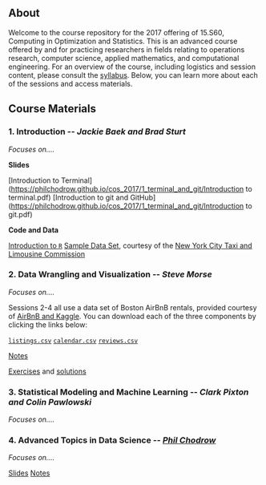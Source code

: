 ## About

Welcome to the course repository for the 2017 offering of 15.S60, Computing in Optimization and Statistics. This is an advanced course offered by and for practicing researchers in fields relating to operations research, computer science, applied mathematics, and computational engineering. For an overview of the course, including logistics and session content, please consult the [syllabus](https://philchodrow.github.io/cos_2017/syllabus.pdf). Below, you can learn more about each of the sessions and access materials. 

## Course Materials

### 1. Introduction -- *Jackie Baek and Brad Sturt*
*Focuses on....*

**Slides**

[Introduction to Terminal](https://philchodrow.github.io/cos_2017/1_terminal_and_git/Introduction to terminal.pdf)
[Introduction to git and GitHub](https://philchodrow.github.io/cos_2017/1_terminal_and_git/Introduction to git.pdf)

**Code and Data**

[Introduction to `R`](https://philchodrow.github.io/cos_2017/1_terminal_and_git/intro.R)
[Sample Data Set](https://philchodrow.github.io/cos_2017/1_terminal_and_git/taxi_data.csv), courtesy of the [New York City Taxi and Limousine Commission](http://www.nyc.gov/html/tlc/html/about/trip_record_data.shtml)

### 2. Data Wrangling and Visualization -- *Steve Morse*
*Focuses on....*


Sessions 2-4 all use a data set of Boston AirBnB rentals, provided courtesy of [AirBnB and Kaggle](https://www.kaggle.com/airbnb/boston). You can download each of the three components by clicking the links below: 

[`listings.csv`](https://philchodrow.github.io/cos_2017/data/listings.csv)
[`calendar.csv`](https://philchodrow.github.io/cos_2017/data/calendar.csv)
[`reviews.csv`](https://philchodrow.github.io/cos_2017/data/reviews.csv)

[Notes](https://philchodrow.github.io/cos_2017/2_wrangling_and_viz/S2_master.html)

[Exercises](https://philchodrow.github.io/cos_2017/2_wrangling_and_viz/S2_exercises.R) and [solutions](https://philchodrow.github.io/cos_2017/2_wrangling_and_viz/S2_exercises_solved.R)

### 3. Statistical Modeling and Machine Learning -- *Clark Pixton and Colin Pawlowski*
*Focuses on....*

### 4. Advanced Topics in Data Science -- [*Phil Chodrow*](https://philchodrow.github.io/)
*Focuses on....*


[Slides](https://philchodrow.github.io/cos_2017/4_advanced_topics/slides.html)
[Notes](https://philchodrow.github.io/cos_2017/4_advanced_topics/notes.html)
